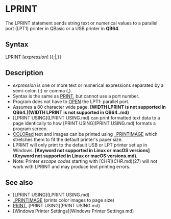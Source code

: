 # LPRINT

The LPRINT statement sends string text or numerical values to a parallel port (LPT1) printer in QBasic or a USB printer in **QB64**.

  

## Syntax

LPRINT [*expression*] [{;|,}]
  

## Description

* *expression* is one or more text or numerical expressions separated by a semi-colon (;) or comma (,).
* Syntax is the same as [PRINT](PRINT.md), but cannot use a port number.
* Program does not have to [OPEN](OPEN.md) the LPT1: parallel port.
* Assumes a 80 character wide page. **[WIDTH LPRINT is not supported in QB64.](WIDTH LPRINT is not supported in QB64..md)**
* [LPRINT USING](LPRINT USING.md) can print formatted text data to a page identically to how [PRINT USING](PRINT USING.md) formats a program screen.
* [COLORed](COLORed.md) text and images can be printed using [_PRINTIMAGE](_PRINTIMAGE.md) which stretches them to fit the default printer's paper size.
* LPRINT will only print to the default USB or LPT printer set up in Windows. **[Keyword not supported in Linux or macOS versions](Keyword not supported in Linux or macOS versions.md)**.
* Note: Printer *escape codes* starting with [CHR$](CHR$.md)(27) will not work with LPRINT and may produce text printing errors.

  

## See also

* [LPRINT USING](LPRINT USING.md)
* [_PRINTIMAGE](_PRINTIMAGE.md) (prints color images to page size)
* [PRINT](PRINT.md), [PRINT USING](PRINT USING.md)
* [Windows Printer Settings](Windows Printer Settings.md)

  
